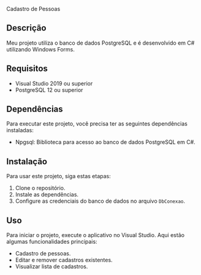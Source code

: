 Cadastro de Pessoas

## Descrição
Meu projeto utiliza o banco de dados PostgreSQL e é desenvolvido em C# utilizando Windows Forms.

## Requisitos
- Visual Studio 2019 ou superior
- PostgreSQL 12 ou superior

## Dependências
Para executar este projeto, você precisa ter as seguintes dependências instaladas:

- Npgsql: Biblioteca para acesso ao banco de dados PostgreSQL em C#.

## Instalação
Para usar este projeto, siga estas etapas:

1. Clone o repositório.
2. Instale as dependências.
3. Configure as credenciais do banco de dados no arquivo `DbConexao`.

## Uso
Para iniciar o projeto, execute o aplicativo no Visual Studio. Aqui estão algumas funcionalidades principais:

- Cadastro de pessoas.
- Editar e remover cadastros existentes.
- Visualizar lista de cadastros.
